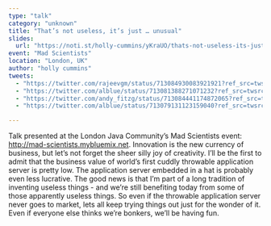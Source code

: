 ```yaml
---
type: "talk"
category: "unknown"
title: "That’s not useless, it’s just … unusual"
slides:
  url: "https://noti.st/holly-cummins/yKraUO/thats-not-useless-its-just-unusual"
event: "Mad Scientists"
location: "London, UK"
author: "holly cummins"
tweets:
  - "https://twitter.com/rajeevgm/status/713084930083921921?ref_src=twsrc%5Etfw"
  - "https://twitter.com/alblue/status/713081388271071232?ref_src=twsrc%5Etfw"
  - "https://twitter.com/andy_fitzg/status/713084441174872065?ref_src=twsrc%5Etfw"
  - "https://twitter.com/alblue/status/713079131123159040?ref_src=twsrc%5Etfw"

---
```

Talk presented at the London Java Community’s Mad Scientists event: http://mad-scientists.mybluemix.net.
Innovation is the new currency of business, but let’s not forget the sheer silly joy of creativity. I’ll be the first to admit that the business value of world’s first cuddly throwable application server is pretty low. The application server embedded in a hat is probably even less lucrative. The good news is that I’m part of a long tradition of inventing useless things - and we’re still benefiting today from some of those apparently useless things. So even if the throwable application server never goes to market, lets all keep trying things out just for the wonder of it. Even if everyone else thinks we’re bonkers, we’ll be having fun.